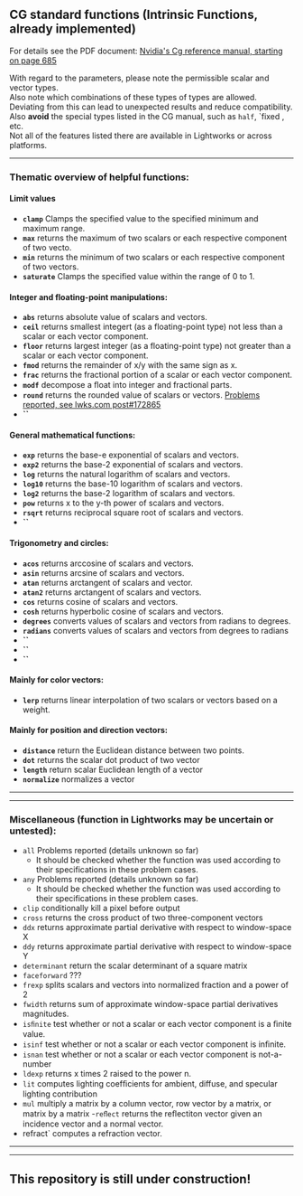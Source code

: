 ## CG standard functions (Intrinsic Functions, already implemented)

For details see the PDF document: [Nvidia's Cg reference manual, starting on page 685](https://www.google.com.au/url?sa=t&rct=j&q=&esrc=s&source=web&cd=3&cad=rja&uact=8&ved=0ahUKEwj5qpif6rHTAhXLF5QKHQ6MCeAQFggwMAI&url=http%3A%2F%2Fdeveloper.download.nvidia.com%2Fcg%2FCg_3.1%2FCg-3.1_April2012_ReferenceManual.pdf&usg=AFQjCNHI5gaVpuvJH6ZO8bnX7BxJGKXr0A)  

With regard to the parameters, please note the permissible scalar and vector types.  
Also note which combinations of these types of types are allowed. Deviating from this can lead to unexpected results and reduce compatibility.
Also **avoid** the special types listed in the CG manual, such as `half`, `fixed , etc.  
Not all of the features listed there are available in Lightworks or across platforms.

---

### Thematic overview of helpful functions:

#### Limit values
   - **`clamp`**     Clamps the specified value to the specified minimum and maximum range.
   - **`max`**       returns the maximum of two scalars or each respective component of two vecto.
   - **`min`**       returns the minimum of two scalars or each respective component of two vectors.
   - **`saturate`**  Clamps the specified value within the range of 0 to 1.


#### Integer and floating-point manipulations:

   - **`abs`**     returns absolute value of scalars and vectors.  
   - **`ceil`**    returns smallest integert (as a floating-point type) not less than a scalar or each vector component.
   - **`floor`**   returns largest integer (as a floating-point type) not greater than a scalar or each vector component. 
   - **`fmod`**    returns the remainder of x/y with the same sign as x.
   - **`frac`**    returns the fractional portion of a scalar or each vector component. 
   - **`modf`**    decompose a ﬂoat into integer and fractional parts.
   - **`round`**   returns the rounded value of scalars or vectors. [Problems reported, see lwks.com post#172865](https://www.lwks.com/index.php?option=com_kunena&func=view&catid=7&id=143678&limit=15&limitstart=255&Itemid=81#172865)
   - **``** 

  
   
#### General mathematical functions:
   - **`exp`**     returns the base-e exponential of scalars and vectors.
   - **`exp2`**    returns the base-2 exponential of scalars and vectors.
   - **`log`**     returns the natural logarithm of scalars and vectors.
   - **`log10`**   returns the base-10 logarithm of scalars and vectors.
   - **`log2`**    returns the base-2 logarithm of scalars and vectors.
   - **`pow`**    returns x to the y-th power of scalars and vectors.
   - **`rsqrt`**  returns reciprocal square root of scalars and vectors.
   - **``**   


#### Trigonometry and circles:
   - **`acos`**     returns arccosine of scalars and vectors.  
   - **`asin`**     returns arcsine of scalars and vectors. 
   - **`atan`**     returns arctangent of scalars and vector.
   - **`atan2`**    returns arctangent of scalars and vectors.
   - **`cos`**      returns cosine of scalars and vectors.
   - **`cosh`**     returns hyperbolic cosine of scalars and vectors.
   - **`degrees`**  converts values of scalars and vectors from radians to degrees.
   - **`radians`**  converts values of scalars and vectors from degrees to radians
   - **``** 
   - **``** 
   - **``** 


#### Mainly for color vectors:
   - **`lerp`** returns linear interpolation of two scalars or vectors based on a weight.
   
   
#### Mainly for position and direction vectors:
   - **`distance`**   return the Euclidean distance between two points.
   - **`dot`**        returns the scalar dot product of two vector
   - **`length`**     return scalar Euclidean length of a vector
   - **`normalize`**  normalizes a vector
   
   
---
---

### Miscellaneous (function in Lightworks may be uncertain or untested):
   - `all` Problems reported (details unknown so far)  
      - It should be checked whether the function was used according to their specifications in these problem cases.
   - `any` Problems reported (details unknown so far)  
      - It should be checked whether the function was used according to their specifications in these problem cases.
   - `clip`  conditionally kill a pixel before output
   - `cross` returns the cross product of two three-component vectors
   - `ddx`   returns approximate partial derivative with respect to window-space X
   - `ddy`   returns approximate partial derivative with respect to window-space Y
   - `determinant`  return the scalar determinant of a square matrix 
   - `faceforward` ???
   - `frexp` splits scalars and vectors into normalized fraction and a power of 2
   - `fwidth`  returns sum of approximate window-space partial derivatives magnitudes.
   - `isﬁnite` test whether or not a scalar or each vector component is a ﬁnite value.
   - `isinf` test whether or not a scalar or each vector component is inﬁnite.
   - `isnan` test whether or not a scalar or each vector component is not-a-number
   - `ldexp`  returns x times 2 raised to the power n.
   - `lit`   computes lighting coefﬁcients for ambient, diffuse, and specular lighting contribution
   - `mul`   multiply a matrix by a column vector, row vector by a matrix, or matrix by a matrix
   -`reﬂect` returns the reﬂectiton vector given an incidence vector and a normal vector.
   - refract` computes a refraction vector.


---
---

## This repository is still under construction!
